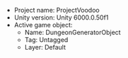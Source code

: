 <!-- UNITY CODE ASSIST INSTRUCTIONS START -->
- Project name: ProjectVoodoo
- Unity version: Unity 6000.0.50f1
- Active game object:
  - Name: DungeonGeneratorObject
  - Tag: Untagged
  - Layer: Default
<!-- UNITY CODE ASSIST INSTRUCTIONS END -->